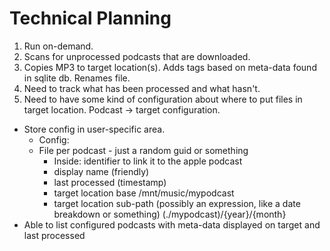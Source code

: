 # Technical Planning

1. Run on-demand.
2. Scans for unprocessed podcasts that are downloaded.
3. Copies MP3 to target location(s). Adds tags based on meta-data found in sqlite db. Renames file.
4. Need to track what has been processed and what hasn't.
5. Need to have some kind of configuration about where to put files in target location. Podcast -> target configuration.

- Store config in user-specific area.
	- Config:
  	- File per podcast - just a random guid or something
    	- Inside: identifier to link it to the apple podcast
    	- display name (friendly)
    	- last processed (timestamp)
    	- target location base  /mnt/music/mypodcast
    	- target location sub-path (possibly an expression, like a date breakdown or something) (./mypodcast)/{year}/{month}
- Able to list configured podcasts with meta-data displayed on target and last processed
